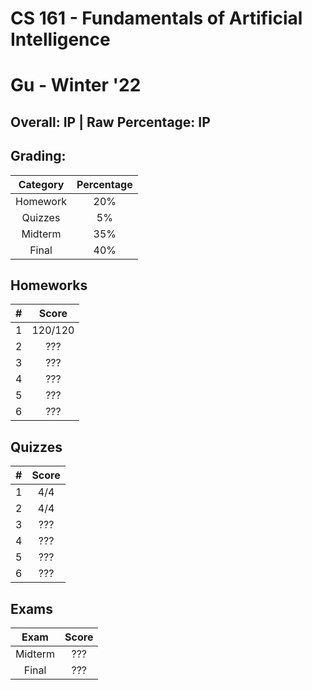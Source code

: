# CS 161 - Fundamentals of Artificial Intelligence

# Gu - Winter '22

## Overall: IP | Raw Percentage: IP

## Grading:

| Category | Percentage |
| :------: | :--------: |
| Homework |    20%     |
| Quizzes  |     5%     |
| Midterm  |    35%     |
|  Final   |    40%     |

## Homeworks

|  #   |  Score  |
| :--: | :-----: |
|  1   | 120/120 |
|  2   |   ???   |
|  3   |   ???   |
|  4   |   ???   |
|  5   |   ???   |
|  6   |   ???   |

## Quizzes

|  #   | Score |
| :--: | :---: |
|  1   |  4/4  |
|  2   |  4/4  |
|  3   |  ???  |
|  4   |  ???  |
|  5   |  ???  |
|  6   |  ???  |

## Exams

|  Exam   | Score |
| :-----: | :---: |
| Midterm |  ???  |
|  Final  |  ???  |

